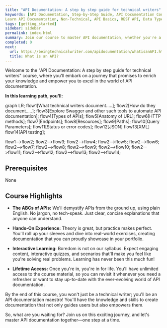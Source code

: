 ```yaml
---
title: "API Documentation: A step by step guide for technical writers"
keywords: [API Documentation, Step-by-Step Guide, API Documentation Course
Learn API Documentation, Non-Technical, API Basics, REST API, Data Types in API, API Authentication, JSON and XML in Documentation, API Documentation Tools, Hands-On Exercises, Lifetime Access, Technical Writing Skills, Master API Documentation, Complete API Reference Documentation, Documentation Best Practices, technical writer, API tutorial, JSON, XML, API reference documentation, API automation, API best practices, API design, API security, API testing, API documentation software]
tags: [getting_started]
sidebar: sidebar
permalink: index.html
summary: Join our course to master API documentation, whether you're a seasoned pro or new to tech. We break it down for non-technical folks too. Gain hands-on experience and interactive learning. By the end, you'll be an API documentation expert. Enroll now and empower your technical writing skills!
completed: 0
next:
  url: https://beingtechnicalwriter.com/apidocumentation/whatisanAPI.html
  title: What is an API?
---
```


Welcome to the "API Documentation: A step by step guide for technical writers" course, where you'll embark on a journey that promises to enrich your knowledge and empower you to excel in the world of API documentation. 

**In this learning path, you'll:**

<div class="mermaid">
  graph LR;  
  flow1[What technical writers document.....];
  flow2[How do they document.....];
  flow3[Explore Swagger and other such tools to automate API documentation];
  flow4[Types of APIs];
  flow5[Anatomy of URL];
  flow6[HTTP methods];
  flow7[Endpoints];
  flow8[Resources];
  flow9[Paths];
  flow10[Query Parameters];
  flow11[Status or error codes];
  flow12[JSON]
  flow13[XML]
  flow14[API testing];

  flow1-->flow2;
  flow2-->flow3;
  flow2-->flow4;
  flow2-->flow5;
  flow2-->flow6;
  flow2-->flow7;
  flow2-->flow8;
  flow2-->flow9;
  flow2-->flow10;
  flow2-->flow11;
  flow2-->flow12;
  flow2-->flow13;
  flow2-->flow14;
</div>

## Prerequisites
None

## Course Highlights

* **The ABCs of APIs:** We'll demystify APIs from the ground up, using plain English. No jargon, no tech-speak. Just clear, concise explanations that anyone can understand.

* **Hands-On Experience:** Theory is great, but practice makes perfect. You'll roll up your sleeves and dive into real-world exercises, creating documentation that you can proudly showcase in your portfolio.

* **Interactive Learning:** Boredom is not on our syllabus. Expect engaging content, interactive quizzes, and scenarios that'll make you feel like you're solving real problems. Learning has never been this much fun!

* **Lifetime Access:** Once you're in, you're in for life. You'll have unlimited access to the course material, so you can revisit it whenever you need a refresher or want to stay up-to-date with the ever-evolving world of API documentation.

By the end of this course, you won't just be a technical writer; you'll be an API documentation maestro! You'll have the knowledge and skills to create documentation that not only guides users but also empowers them.

So, what are you waiting for? Join us on this exciting journey, and let's master API documentation together—one step at a time.